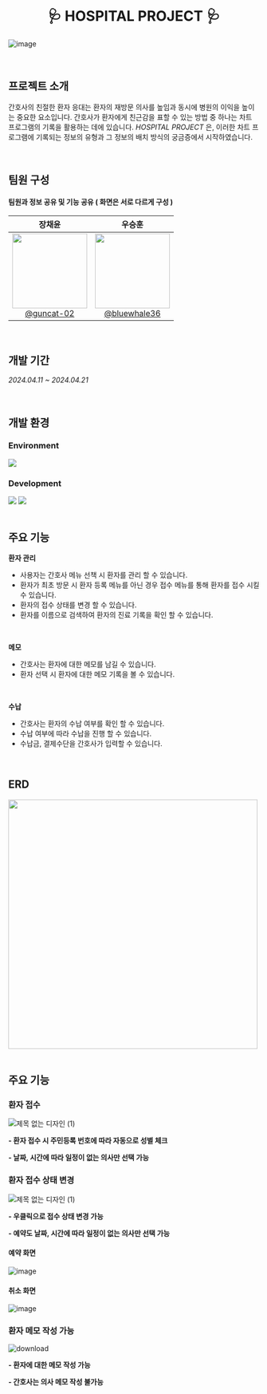 <div align="center">

# 🩺 HOSPITAL PROJECT 🩺

</div>

![image](https://github.com/user-attachments/assets/d1212d2c-4217-402e-9923-4a165a71ba95)

<br>

## 프로젝트 소개
간호사의 친절한 환자 응대는 환자의 재방문 의사를 높임과 동시에 병원의 이익을 높이는 중요한 요소입니다.
간호사가 환자에게 친근감을 표할 수 있는 방법 중 하나는 차트 프로그램의 기록을 활용하는 데에 있습니다.
*HOSPITAL PROJECT* 은, 이러한 차트 프로그램에 기록되는 정보의 유형과 그 정보의 배치 방식의 궁금증에서 시작하였습니다.

<br>

## 팀원 구성
#### 팀원과 정보 공유 및 기능 공유 ( 화면은 서로 다르게 구성 )
<div align="left">

| **장채윤** | **우승훈** |
| :------: |  :------: |
| [<img src="https://github.com/user-attachments/assets/f9c7b711-ec87-4dbf-b7a1-cbb498976efe" height=150 width=150> <br/> @guncat-02](https://github.com/guncat-02) | [<img src="https://github.com/user-attachments/assets/e0c3fb39-9c3e-4844-aeb1-24d1de848db1" height=150 width=150> <br/> @bluewhale36](https://github.com/bluewhale36)

</div>

<br>

## 개발 기간
*2024.04.11 ~ 2024.04.21*

<br>

## 개발 환경
### Environment

<div>
<img src="https://img.shields.io/badge/Eclipse IDE-2C2255?style=flat&logo=eclipseide&logoColor=white"/>
</div>

### Development

<div>
<img src="https://img.shields.io/badge/Java-F80000?style=flat&logoColor=white"/>
<img src="https://img.shields.io/badge/Oracle-F80000?style=flat&logo=oracle&logoColor=white"/>
</div>

<br>

## 주요 기능
**환자 관리**
- 사용자는 간호사 메뉴 선책 시 환자를 관리 할 수 있습니다.
- 환자가 최초 방문 시 환자 등록 메뉴를 아닌 경우 접수 메뉴를 통해 환자를 접수 시킬 수 있습니다.
- 환자의 접수 상태를 변경 할 수 있습니다.
- 환자를 이름으로 검색하여 환자의 진료 기록을 확인 할 수 있습니다.
  
<br>
  
**메모**
- 간호사는 환자에 대한 메모를 남길 수 있습니다.
- 환자 선택 시 환자에 대한 메모 기록을 볼 수 있습니다.

<br>

**수납**
- 간호사는 환자의 수납 여부를 확인 할 수 있습니다.
- 수납 여부에 따라 수납을 진행 할 수 있습니다.
- 수납금, 결제수단을 간호사가 입력할 수 있습니다.

<br>

## ERD
<div>
  <img src="https://github.com/user-attachments/assets/c0de34e6-a464-4381-bb0d-b95dd58362c1" height=500>
</div>

<br>

## 주요 기능
### 환자 접수
![제목 없는 디자인 (1)](https://github.com/user-attachments/assets/c5edc187-a4d9-49ef-8fc5-a00c8c9fbabd)

<strong>- 환자 접수 시 주민등록 번호에 따라 자동으로 성별 체크</strong>

<strong>- 날짜, 시간에 따라 일정이 없는 의사만 선택 가능</strong>

### 환자 접수 상태 변경
![제목 없는 디자인 (1)](https://github.com/user-attachments/assets/35749fc8-63b3-4070-9e8e-58ad1285ec1f)

<strong>- 우클릭으로 접수 상태 변경 가능</strong>

<strong>- 예약도 날짜, 시간에 따라 일정이 없는 의사만 선택 가능</strong>

#### 예약 화면
![image](https://github.com/user-attachments/assets/e7549e41-ac63-40d6-b178-862caa0c39ff)

#### 취소 화면
![image](https://github.com/user-attachments/assets/aea3da2d-dba3-43e9-837a-95eb2d154c4d)

### 환자 메모 작성 가능
![download](https://github.com/user-attachments/assets/d865b055-d7b6-4062-a3eb-1d9a3ed1a4fb)

<strong>- 환자에 대한 메모 작성 가능</strong>

<strong>- 간호사는 의사 메모 작성 불가능</strong>
